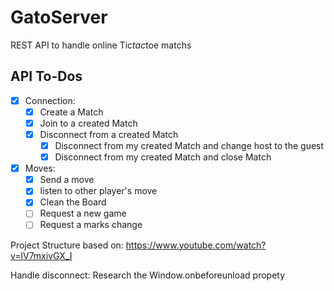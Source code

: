 # GatoServer

REST API to handle online Tic*tac*toe matchs

## API To-Dos

* [x] Connection:
  * [x] Create a Match
  * [x] Join to a created Match
  * [x] Disconnect from a created Match
    * [x] Disconnect from my created Match and change host to the guest
    * [x] Disconnect from my created Match and close Match

* [x] Moves:
  * [x] Send a move
  * [x] listen to other player's move
  * [x] Clean the Board
  * [ ] Request a new game
  * [ ] Request a marks change

Project Structure based on:
https://www.youtube.com/watch?v=lV7mxivGX_I

Handle disconnect:
Research the Window.onbeforeunload propety
